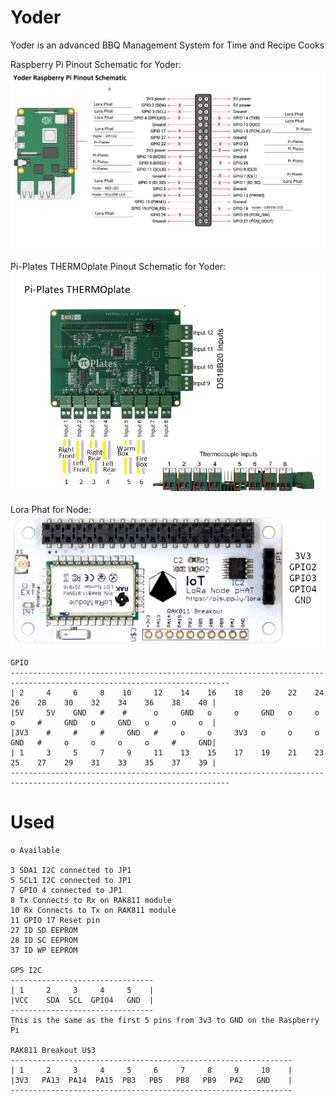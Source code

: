 # Yoder
Yoder is an advanced BBQ Management System for Time and Recipe Cooks

Raspberry Pi Pinout Schematic for Yoder:
![alt text](./Assets/pi-pin-schematic.png "Raspberry Pi Pinout Schematic for Yoder")

Pi-Plates THERMOplate Pinout Schematic for Yoder:
![alt text](./Assets/pi-plates-THERMOplate.png "Pi-Plates THERMOplate Pinout Schematic for Yoder")

Lora Phat for Node: 
![alt text](./Assets/lora-phat-node-pi-supply.png "Lora Phat for Node")

```
GPIO
-----------------------------------------------------------------------------------------------------------------------
| 2     4     6     8    10     12    14    16    18    20    22    24    26    28    30    32    34    36    38    40 |
|5V     5V    GND   #    #      o     GND   o     o     GND   o     o     o     #     GND   o     GND   o     o     o  |
|3V3    #     #     #     GND   #     o     o     3V3   o     o     o     GND   #     o     o     o     o     #     GND|
| 1     3     5     7     9     11    13    15    17    19    21    23    25    27    29    31    33    35    37    39 |
-----------------------------------------------------------------------------------------------------------------------
```

# Used
```
o Available

3 SDA1 I2C connected to JP1
5 SCL1 I2C connected to JP1
7 GPIO 4 connected to JP1
8 Tx Connects to Rx on RAK811 module
10 Rx Connects to Tx on RAK811 module
11 GPIO 17 Reset pin
27 ID SD EEPROM
28 ID SC EEPROM
37 ID WP EEPROM

GPS I2C
--------------------------------
| 1     2     3     4     5    |
|VCC    SDA  SCL  GPIO4   GND  |
--------------------------------
This is the same as the first 5 pins from 3v3 to GND on the Raspberry Pi

RAK811 Breakout U$3
---------------------------------------------------------------
| 1     2     3     4     5     6     7     8     9     10    |
|3V3   PA13  PA14  PA15  PB3   PB5   PB8   PB9   PA2   GND    |
---------------------------------------------------------------
```